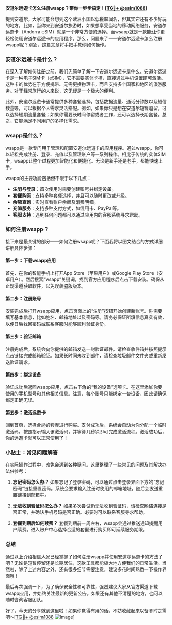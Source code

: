 **安道尔远遊卡怎么注册wsapp？带你一步步搞定！[[TG💪+ @esim1088](https://t.me/s/esim1088)]**

提到安道尔，大家可能会想到这个欧洲小国以低税率闻名，但其实它还有不少好玩的地方。比如，当你来到安道尔旅游时，如果想享受当地的移动网络服务，安道尔远遊卡（Andorra eSIM）就是一个非常方便的选择。而wsapp就是一款能让你更轻松使用安道尔远遊卡的应用程序。那么，问题来了——安道尔远遊卡怎么注册wsapp呢？别急，这篇文章将手把手教你如何操作。

### 安道尔远遊卡是什么？

在深入了解如何注册之前，我们先简单了解一下安道尔远遊卡是什么。安道尔远遊卡是一种电子SIM卡（eSIM），它不需要实体卡槽，直接通过手机设置即可激活。这种卡的优势在于方便携带、无需更换物理卡，而且支持多个国家和地区的漫游服务。对于经常旅行的人来说，这无疑是一个极大的便利。

此外，安道尔远遊卡通常提供多种套餐选择，包括数据流量、通话分钟数以及短信数量等，可以根据个人需求灵活搭配。例如，如果你只是想在安道尔短暂逗留，可以选择短期流量套餐；如果你需要长时间停留或者工作，还可以选择长期套餐。总之，它能满足不同用户的多样化需求。

### wsapp是什么？

wsapp是一款专门用于管理和配置安道尔远遊卡的应用程序。通过wsapp，你可以轻松完成注册、登录、充值以及管理账户等一系列操作。相比于传统的实体SIM卡，wsapp让整个过程更加智能化和便捷化。无论是新手还是老手，都能快速上手。

wsapp的主要功能包括但不限于以下几点：
- **注册与登录**：首次使用时需要创建账号并绑定设备。
- **套餐购买**：支持多种套餐选择，并且可以随时更改或升级。
- **余额查询**：实时查看账户余额及消费明细。
- **充值服务**：支持多种支付方式，如信用卡、PayPal等。
- **客服支持**：遇到任何问题都可以通过应用内的客服系统寻求帮助。

### 如何注册wsapp？

接下来是最关键的部分——如何注册wsapp呢？下面我将以图文结合的方式详细讲解具体步骤：

#### 第一步：下载wsapp应用

首先，在你的智能手机上打开App Store（苹果用户）或Google Play Store（安卓用户）。然后搜索“wsapp”关键词，找到官方应用程序后点击下载安装。确保从正规渠道获取软件，以免误装盗版版本。

#### 第二步：注册账号

安装完成后打开wsapp应用，点击页面上的“注册”按钮开始创建新账号。你需要填写基本信息，比如姓名、邮箱地址以及密码等。请务必保证所填信息真实有效，以便日后找回密码或联系客服时能够顺利验证身份。

#### 第三步：验证邮箱

注册完成后，系统会向你提供的邮箱发送一封验证邮件。请检查收件箱并按照提示点击链接完成邮箱验证。如果长时间未收到邮件，请检查垃圾邮件文件夹或重新发送验证请求。

#### 第四步：绑定设备

验证成功后返回wsapp应用，点击右下角的“我的设备”选项卡。在这里添加你要使用的手机型号和其他相关信息。注意，每个账号只能绑定一台设备，因此请确保绑定正确无误。

#### 第五步：激活远遊卡

回到首页，选择合适的套餐进行购买。支付成功后，系统会自动为你分配一个临时激活码。按照指示输入该激活码，并等待几秒钟即可完成激活流程。激活成功后，你的远遊卡就可以正常使用了！

### 小贴士：常见问题解答

在实际操作过程中，难免会遇到各种疑问。这里整理了一些常见的问题及其解决办法供参考：

1. **忘记密码怎么办？**
   如果忘记了登录密码，可以通过点击登录界面下方的“忘记密码”链接重置密码。系统会要求输入注册时使用的邮箱地址，随后会发送重置链接到邮箱中。

2. **无法收到验证码怎么办？**
   如果多次尝试仍无法收到验证码，请检查网络连接是否正常，并确认手机号码是否正确。必要时可以联系客服寻求帮助。

3. **套餐到期后如何续费？**
   套餐到期前一周左右，wsapp会通过推送通知提醒用户续费。进入账户中心选择合适的套餐进行购买即可延续服务期限。

### 总结

通过以上介绍相信大家已经掌握了如何注册wsapp并使用安道尔远遊卡的方法了吧？无论是短暂停留还是长期居住，这款工具都能极大地方便我们的日常生活。当然啦，除了上述内容之外，还有很多细节需要注意，建议多花时间熟悉一下操作界面哦！

最后再次强调一下，为了确保安全性和可靠性，强烈建议大家从官方渠道下载wsapp应用，并始终关注最新的更新公告。如果还有其他不清楚的地方，也可以随时咨询客服团队。

好了，今天的分享就到这里啦！如果你觉得有用的话，不妨收藏起来以备不时之需吧～[[TG💪+ @esim1088](https://t.me/s/esim1088) ![Image](https://i.postimg.cc/4NQfJmqS/Snipaste-2025-05-13-00-14-12.png)]